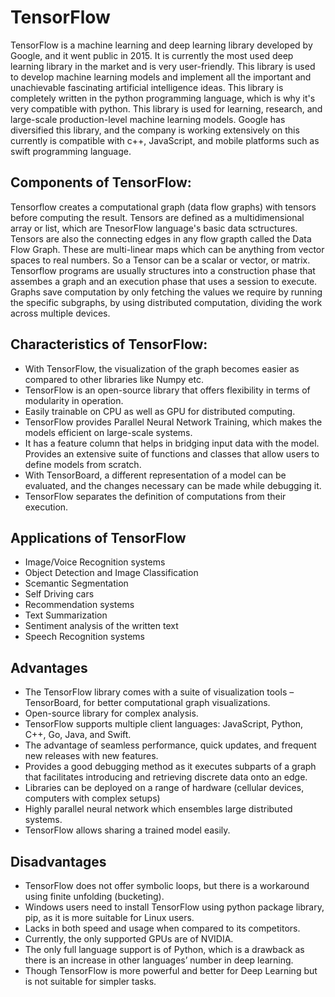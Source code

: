 # TensorFlow
TensorFlow is a machine learning and deep learning library developed by Google, and it went public in 2015. It is currently the most used deep learning library in the market and is very user-friendly. This library is used to develop machine learning models and implement all the important and unachievable fascinating artificial intelligence ideas. This library is completely written in the python programming language, which is why it's very compatible with python. This library is used for learning, research, and large-scale production-level machine learning models. Google has diversified this library, and the company is working extensively on this currently is compatible with c++, JavaScript, and mobile platforms such as swift programming language.

## Components of TensorFlow:

Tensorflow creates a computational graph (data flow graphs) with tensors before computing the result. Tensors are defined as a multidimensional array or list, which are TnesorFlow language's basic data sctructures. Tensors are also the connecting edges in any flow grapth called the Data Flow Graph. These are multi-linear maps which can be anything from vector spaces to real numbers. So a Tensor can be a scalar or vector, or matrix. Tensorflow programs are usually structures into a construction phase that assembes a graph and an execution phase that uses a session to execute. Graphs save computation by only fetching the values we require by running the specific subgraphs, by using distributed computation, dividing the work across multiple devices. 

## Characteristics of TensorFlow:
- With TensorFlow, the visualization of the graph becomes easier as compared to other libraries like Numpy etc.
- TensorFlow is an open-source library that offers flexibility in terms of modularity in operation.
- Easily trainable on CPU as well as GPU for distributed computing.
- TensorFlow provides Parallel Neural Network Training, which makes the models efficient on large-scale systems.
- It has a feature column that helps in bridging input data with the model.
Provides an extensive suite of functions and classes that allow users to define models from scratch.
- With TensorBoard, a different representation of a model can be evaluated, and the changes necessary can be made while debugging it.
- TensorFlow separates the definition of computations from their execution.

## Applications of TensorFlow
- Image/Voice Recognition systems
- Object Detection and Image Classification
- Scemantic Segmentation
- Self Driving cars
- Recommendation systems
- Text Summarization
- Sentiment analysis of the written text
- Speech Recognition systems

## Advantages
- The TensorFlow library comes with a suite of visualization tools – TensorBoard, for better computational graph visualizations.
- Open-source library for complex analysis.
- TensorFlow supports multiple client languages: JavaScript, Python,  C++, Go, Java, and Swift.
- The advantage of seamless performance, quick updates, and frequent new releases with new features.
- Provides a good debugging method as it executes subparts of a graph that facilitates introducing and retrieving discrete data onto an edge.
- Libraries can be deployed on a range of hardware (cellular devices, computers with complex setups)
- Highly parallel neural network which ensembles large distributed systems.
- TensorFlow allows sharing a trained model easily.

## Disadvantages
- TensorFlow does not offer symbolic loops, but there is a workaround using finite unfolding (bucketing).
- Windows users need to install TensorFlow using python package library, pip, as it is more suitable for Linux users.
- Lacks in both speed and usage when compared to its competitors.
- Currently, the only supported GPUs are of NVIDIA.
- The only full language support is of Python, which is a drawback as there is an increase in other languages’ number in deep learning.
- Though TensorFlow is more powerful and better for Deep Learning but is not suitable for simpler tasks.

